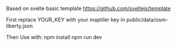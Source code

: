 
Based on svelte basic template https://github.com/sveltejs/template

First replace YOUR_KEY with your maptiler key in public/data/osm-liberty.json 

Then Use with:
npm install 
npm run dev

